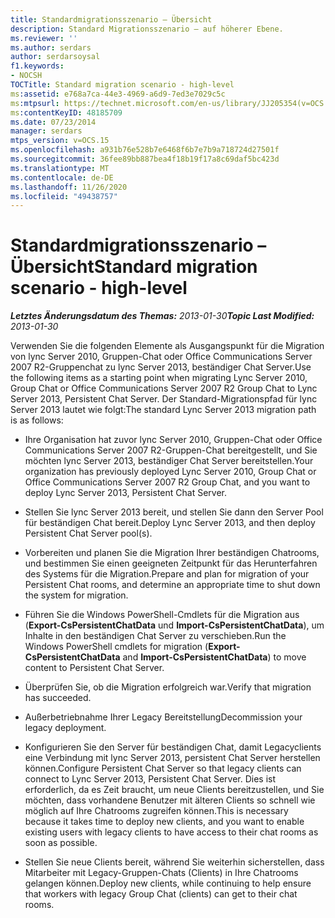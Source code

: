 ```yaml
---
title: Standardmigrationsszenario – Übersicht
description: Standard Migrationsszenario – auf höherer Ebene.
ms.reviewer: ''
ms.author: serdars
author: serdarsoysal
f1.keywords:
- NOCSH
TOCTitle: Standard migration scenario - high-level
ms:assetid: e768a7ca-44e3-4969-a6d9-7ed3e7029c5c
ms:mtpsurl: https://technet.microsoft.com/en-us/library/JJ205354(v=OCS.15)
ms:contentKeyID: 48185709
ms.date: 07/23/2014
manager: serdars
mtps_version: v=OCS.15
ms.openlocfilehash: a931b76e528b7e6468f6b7e7b9a718724d27501f
ms.sourcegitcommit: 36fee89bb887bea4f18b19f17a8c69daf5bc423d
ms.translationtype: MT
ms.contentlocale: de-DE
ms.lasthandoff: 11/26/2020
ms.locfileid: "49438757"
---
```

# <a name="standard-migration-scenario---high-level"></a><span data-ttu-id="5d7ef-103">Standardmigrationsszenario – Übersicht</span><span class="sxs-lookup"><span data-stu-id="5d7ef-103">Standard migration scenario - high-level</span></span>

<div data-xmlns="http://www.w3.org/1999/xhtml">

<div class="topic" data-xmlns="http://www.w3.org/1999/xhtml" data-msxsl="urn:schemas-microsoft-com:xslt" data-cs="https://msdn.microsoft.com/">

<div data-asp="https://msdn2.microsoft.com/asp">



</div>

<div id="mainSection">

<div id="mainBody"><span data-ttu-id="5d7ef-104">

<span> </span></span><span class="sxs-lookup"><span data-stu-id="5d7ef-104">

<span> </span></span></span>

<span data-ttu-id="5d7ef-105">_**Letztes Änderungsdatum des Themas:** 2013-01-30_</span><span class="sxs-lookup"><span data-stu-id="5d7ef-105">_**Topic Last Modified:** 2013-01-30_</span></span>

<span data-ttu-id="5d7ef-106">Verwenden Sie die folgenden Elemente als Ausgangspunkt für die Migration von lync Server 2010, Gruppen-Chat oder Office Communications Server 2007 R2-Gruppenchat zu lync Server 2013, beständiger Chat Server.</span><span class="sxs-lookup"><span data-stu-id="5d7ef-106">Use the following items as a starting point when migrating Lync Server 2010, Group Chat or Office Communications Server 2007 R2 Group Chat to Lync Server 2013, Persistent Chat Server.</span></span> <span data-ttu-id="5d7ef-107">Der Standard-Migrationspfad für lync Server 2013 lautet wie folgt:</span><span class="sxs-lookup"><span data-stu-id="5d7ef-107">The standard Lync Server 2013 migration path is as follows:</span></span>

  - <span data-ttu-id="5d7ef-108">Ihre Organisation hat zuvor lync Server 2010, Gruppen-Chat oder Office Communications Server 2007 R2-Gruppen-Chat bereitgestellt, und Sie möchten lync Server 2013, beständiger Chat Server bereitstellen.</span><span class="sxs-lookup"><span data-stu-id="5d7ef-108">Your organization has previously deployed Lync Server 2010, Group Chat or Office Communications Server 2007 R2 Group Chat, and you want to deploy Lync Server 2013, Persistent Chat Server.</span></span>

  - <span data-ttu-id="5d7ef-109">Stellen Sie lync Server 2013 bereit, und stellen Sie dann den Server Pool für beständigen Chat bereit.</span><span class="sxs-lookup"><span data-stu-id="5d7ef-109">Deploy Lync Server 2013, and then deploy Persistent Chat Server pool(s).</span></span>

  - <span data-ttu-id="5d7ef-110">Vorbereiten und planen Sie die Migration Ihrer beständigen Chatrooms, und bestimmen Sie einen geeigneten Zeitpunkt für das Herunterfahren des Systems für die Migration.</span><span class="sxs-lookup"><span data-stu-id="5d7ef-110">Prepare and plan for migration of your Persistent Chat rooms, and determine an appropriate time to shut down the system for migration.</span></span>

  - <span data-ttu-id="5d7ef-111">Führen Sie die Windows PowerShell-Cmdlets für die Migration aus (**Export-CsPersistentChatData** und **Import-CsPersistentChatData**), um Inhalte in den beständigen Chat Server zu verschieben.</span><span class="sxs-lookup"><span data-stu-id="5d7ef-111">Run the Windows PowerShell cmdlets for migration (**Export-CsPersistentChatData** and **Import-CsPersistentChatData**) to move content to Persistent Chat Server.</span></span>

  - <span data-ttu-id="5d7ef-112">Überprüfen Sie, ob die Migration erfolgreich war.</span><span class="sxs-lookup"><span data-stu-id="5d7ef-112">Verify that migration has succeeded.</span></span>

  - <span data-ttu-id="5d7ef-113">Außerbetriebnahme Ihrer Legacy Bereitstellung</span><span class="sxs-lookup"><span data-stu-id="5d7ef-113">Decommission your legacy deployment.</span></span>

  - <span data-ttu-id="5d7ef-114">Konfigurieren Sie den Server für beständigen Chat, damit Legacyclients eine Verbindung mit lync Server 2013, persistent Chat Server herstellen können.</span><span class="sxs-lookup"><span data-stu-id="5d7ef-114">Configure Persistent Chat Server so that legacy clients can connect to Lync Server 2013, Persistent Chat Server.</span></span> <span data-ttu-id="5d7ef-115">Dies ist erforderlich, da es Zeit braucht, um neue Clients bereitzustellen, und Sie möchten, dass vorhandene Benutzer mit älteren Clients so schnell wie möglich auf Ihre Chatrooms zugreifen können.</span><span class="sxs-lookup"><span data-stu-id="5d7ef-115">This is necessary because it takes time to deploy new clients, and you want to enable existing users with legacy clients to have access to their chat rooms as soon as possible.</span></span>

  - <span data-ttu-id="5d7ef-116">Stellen Sie neue Clients bereit, während Sie weiterhin sicherstellen, dass Mitarbeiter mit Legacy-Gruppen-Chats (Clients) in Ihre Chatrooms gelangen können.</span><span class="sxs-lookup"><span data-stu-id="5d7ef-116">Deploy new clients, while continuing to help ensure that workers with legacy Group Chat (clients) can get to their chat rooms.</span></span>

<span data-ttu-id="5d7ef-117"></div>

<span> </span>

</div>

</div>

</span><span class="sxs-lookup"><span data-stu-id="5d7ef-117"></div>

<span> </span>

</div>

</div>

</span></span></div>


